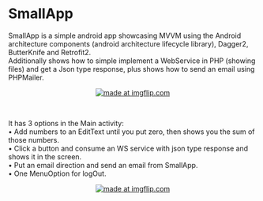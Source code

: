 # SmallApp
SmallApp is a simple android app showcasing MVVM using the Android architecture components (android architecture lifecycle library), Dagger2, ButterKnife and Retrofit2. <br>
Additionally shows how to simple implement a WebService in PHP (showing files) and get a Json type response, plus shows how to send an email using PHPMailer.<br>

<p
align="center">
<a href="https://imgflip.com/gif/25snva"><img src="https://i.imgflip.com/25snva.gif" title="made at imgflip.com"/></a>
</p>
<br>

It has 3 options in the Main activity: <br>
• Add numbers to an EditText until you put zero, then shows you the sum of those numbers. <br>
• Click a button and consume an WS service with json type response and shows it in the screen. <br>
• Put an email direction and send an email from SmallApp.<br>
• One MenuOption for logOut.
<br>

<p
align="center">
<a href="https://imgflip.com/gif/25ssly"><img src="https://i.imgflip.com/25ssly.gif" title="made at imgflip.com"/></a>
</p>
